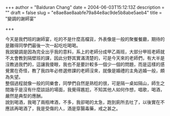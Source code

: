 +++
author = "Balduran Chang"
date = 2004-06-03T15:12:13Z
description = ""
draft = false
slug = "e8ae8ae8aabfe79a84e8ac9de5b8abe5aeb4"
title = "變調的謝師宴"

+++


今天是我們班的謝師宴，吃的不是什麼高檔貨，外表像是一般的聚餐餐廳，期待的是難得同學們最後一次一起吃吃喝喝。  
 我說變調是因為完全出乎我的意料，系上的老師分成甲乙兩班，大部分甲班老師就不太會教到隔壁班的課，因此分野其實滿清楚的，可是今天來的老師們，有大半是沒教過我們的，這讓我傻眼，我也不是要計較多一個少一個的問題，而是這樣的感覺實在奇怪，教了我四年必修選修課的老師沒來，就像是婚禮的主角逃婚一般，頗為失望。  
 整個過程就像一般的同樂會，同學們自然是熟稔的很，可是隔一桌如隔山，師生之間幾乎是沒有什麼談話的場面，我覺得尷尬，不知其他人如何作想，唱歌，喝酒，嚴然是典型的應酬。  
 說到喝酒，我喝了兩瓶啤酒，不多，我卻喝的太急，跑到廁所去吐了，以後實在不應該再喝酒了，我是受傷的人，酒是穿腸毒藥，戒之甚之。

